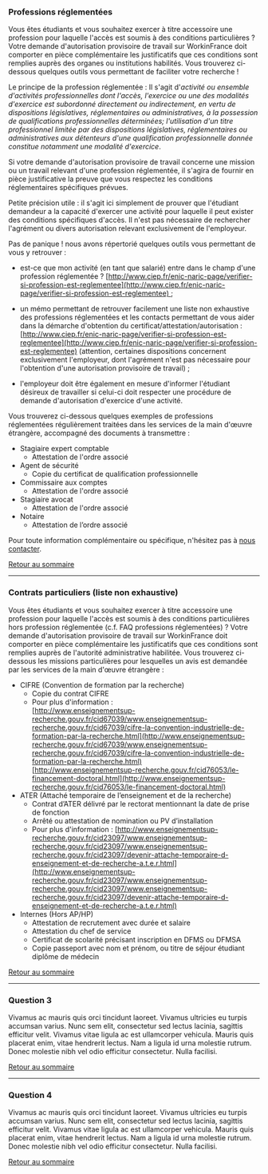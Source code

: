 ### Professions réglementées

Vous êtes étudiants et vous souhaitez exercer à titre accessoire une profession pour laquelle l'accès est soumis à des conditions particulières ? Votre demande d'autorisation provisoire de travail sur WorkinFrance doit comporter en pièce complémentaire les justificatifs que ces conditions sont remplies auprès des organes ou institutions habilités. Vous trouverez ci-dessous quelques outils vous permettant de faciliter votre recherche !

Le principe de la profession réglementée : Il s'agit d'*activité ou ensemble d'activités professionnelles dont l'accès, l'exercice ou une des modalités d'exercice est subordonné directement ou indirectement, en vertu de dispositions législatives, réglementaires ou administratives, à la possession de qualifications professionnelles déterminées; l'utilisation d'un titre professionnel limitée par des dispositions législatives, réglementaires ou administratives aux détenteurs d'une qualification professionnelle donnée constitue notamment une modalité d'exercice*.

Si votre demande d'autorisation provisoire de travail concerne une mission ou un travail relevant d'une profession réglementée, il s'agira de fournir en pièce justificative la preuve que vous respectez les conditions réglementaires spécifiques prévues.

Petite précision utile : il s'agit ici simplement de prouver que l'étudiant demandeur a la capacité d'exercer une activité pour laquelle il peut exister des conditions spécifiques d'accès. Il n'est pas nécessaire de rechercher l'agrément ou divers autorisation relevant exclusivement de l'employeur.

Pas de panique ! nous avons répertorié quelques outils vous permettant de vous y retrouver :

- est-ce que mon activité (en tant que salarié) entre dans le champ d'une profession réglementée ? [http://www.ciep.fr/enic-naric-page/verifier-si-profession-est-reglementee](http://www.ciep.fr/enic-naric-page/verifier-si-profession-est-reglementee) ;

- un mémo permettant de retrouver facilement une liste non exhaustive des professions réglementées et les contacts permettant de vous aider dans la démarche d'obtention du certificat/attestation/autorisation : [http://www.ciep.fr/enic-naric-page/verifier-si-profession-est-reglementee](http://www.ciep.fr/enic-naric-page/verifier-si-profession-est-reglementee) (attention, certaines dispositions concernent exclusivement l'employeur, dont l'agrément n'est pas nécessaire pour l'obtention d'une autorisation provisoire de travail) ;

- l'employeur doit être également en mesure d'informer l'étudiant désireux de travailler si celui-ci doit respecter une procédure de demande d'autorisation d'exercice d'une activité.

Vous trouverez ci-dessous quelques exemples de professions réglementées régulièrement traitées dans les services de la main d'œuvre étrangère, accompagné des documents à transmettre :

- Stagiaire expert comptable
    - Attestation de l'ordre associé
- Agent de sécurité
    - Copie du certificat de qualification professionnelle
- Commissaire aux comptes
    - Attestation de l'ordre associé
- Stagiaire avocat
    - Attestation de l'ordre associé
- Notaire
    - Attestation de l’ordre associé


Pour toute information complémentaire ou spécifique, n'hésitez pas à [nous contacter](mailto:&#x63;&#x6F;&#x6E;&#x74;&#x61;&#x63;&#x74;&#x40;&#x77;&#x6F;&#x72;&#x6B;&#x69;&#x6E;&#x66;&#x72;&#x61;&#x6E;&#x63;&#x65;&#x2E;&#x62;&#x65;&#x74;&#x61;&#x2E;&#x67;&#x6F;&#x75;&#x76;&#x2E;&#x66;&#x72;).

[Retour au sommaire](#faq-summary)

<hr>

### Contrats particuliers (liste non exhaustive)

Vous êtes étudiants et vous souhaitez exercer à titre accessoire une profession pour laquelle l'accès est soumis à des conditions particulières hors profession réglementée (c.f. FAQ professions réglementées) ? Votre demande d'autorisation provisoire de travail sur WorkinFrance doit comporter en pièce complémentaire les justificatifs que ces conditions sont remplies auprès de l'autorité administrative habilitée. Vous trouverez ci-dessous les missions particulières pour lesquelles un avis est demandée par les services de la main d'œuvre étrangère :


- CIFRE (Convention de formation par la recherche)
    - Copie du contrat CIFRE
    - Pour plus d'information :<br>[http://www.enseignementsup-recherche.gouv.fr/cid67039/www.enseignementsup-recherche.gouv.fr/cid67039/cifre-la-convention-industrielle-de-formation-par-la-recherche.html](http://www.enseignementsup-recherche.gouv.fr/cid67039/www.enseignementsup-recherche.gouv.fr/cid67039/cifre-la-convention-industrielle-de-formation-par-la-recherche.html)<br>[http://www.enseignementsup-recherche.gouv.fr/cid76053/le-financement-doctoral.html](http://www.enseignementsup-recherche.gouv.fr/cid76053/le-financement-doctoral.html)
- ATER (Attaché temporaire de l’enseignement et de la recherche)
    - Contrat d’ATER délivré par le rectorat mentionnant la date de prise de fonction</li>
    - Arrêté ou attestation de nomination ou PV d’installation</li>
    - Pour plus d'information : [http://www.enseignementsup-recherche.gouv.fr/cid23097/www.enseignementsup-recherche.gouv.fr/cid23097/www.enseignementsup-recherche.gouv.fr/cid23097/devenir-attache-temporaire-d-enseignement-et-de-recherche-a.t.e.r.html](http://www.enseignementsup-recherche.gouv.fr/cid23097/www.enseignementsup-recherche.gouv.fr/cid23097/www.enseignementsup-recherche.gouv.fr/cid23097/devenir-attache-temporaire-d-enseignement-et-de-recherche-a.t.e.r.html)
- Internes (Hors AP/HP)
    - Attestation de recrutement avec durée et salaire</li>
    - Attestation du chef de service</li>
    - Certificat de scolarité précisant inscription en DFMS ou DFMSA</li>
    - Copie passeport avec nom et prénom, ou titre de séjour étudiant diplôme de médecin</li>

[Retour au sommaire](#faq-summary)

<hr>

### Question 3

Vivamus ac mauris quis orci tincidunt laoreet. Vivamus ultricies eu turpis accumsan varius. Nunc sem elit, consectetur sed lectus lacinia, sagittis efficitur velit. Vivamus vitae ligula ac est ullamcorper vehicula. Mauris quis placerat enim, vitae hendrerit lectus. Nam a ligula id urna molestie rutrum. Donec molestie nibh vel odio efficitur consectetur. Nulla facilisi.</p>

[Retour au sommaire](#faq-summary)

<hr>

### Question 4

Vivamus ac mauris quis orci tincidunt laoreet. Vivamus ultricies eu turpis accumsan varius. Nunc sem elit, consectetur sed lectus lacinia, sagittis efficitur velit. Vivamus vitae ligula ac est ullamcorper vehicula. Mauris quis placerat enim, vitae hendrerit lectus. Nam a ligula id urna molestie rutrum. Donec molestie nibh vel odio efficitur consectetur. Nulla facilisi.</p>

[Retour au sommaire](#faq-summary)
